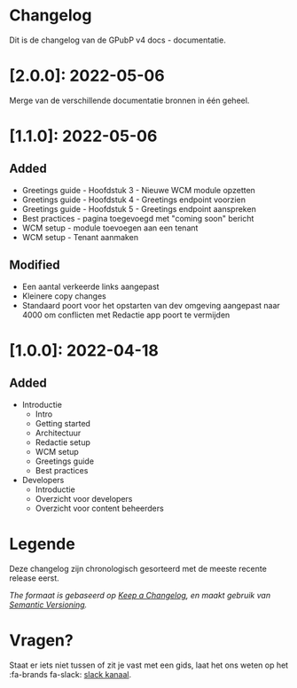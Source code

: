 # Changelog

Dit is de changelog van de GPubP v4 docs - documentatie. 

# [2.0.0]: 2022-05-06

Merge van de verschillende documentatie bronnen in één geheel.

# [1.1.0]: 2022-05-06

## Added
 - Greetings guide - Hoofdstuk 3 - Nieuwe WCM module opzetten
 - Greetings guide - Hoofdstuk 4 - Greetings endpoint voorzien
 - Greetings guide - Hoofdstuk 5 - Greetings endpoint aanspreken
 - Best practices - pagina toegevoegd met "coming soon" bericht
 - WCM setup - module toevoegen aan een tenant
 - WCM setup - Tenant aanmaken

## Modified
 - Een aantal verkeerde links aangepast
 - Kleinere copy changes
 - Standaard poort voor het opstarten van dev omgeving aangepast naar 4000 om conflicten met Redactie app poort te vermijden

# [1.0.0]: 2022-04-18

## Added
- Introductie
  - Intro
  - Getting started
  - Architectuur
  - Redactie setup
  - WCM setup
  - Greetings guide
  - Best practices
- Developers
  - Introductie 
  - Overzicht voor developers
  - Overzicht voor content beheerders



# Legende
Deze changelog zijn chronologisch gesorteerd met de meeste recente release eerst. 

*The formaat is gebaseerd op [Keep a Changelog](https://keepachangelog.com/en/1.0.0/), en maakt gebruik van [Semantic Versioning](https://semver.org/spec/v2.0.0.html).* 

# Vragen?
Staat er iets niet tussen of zit je vast met een gids, laat het ons weten op het :fa-brands fa-slack: [slack kanaal](https://dgpls.slack.com/archives/C02BCF3SY4R).
